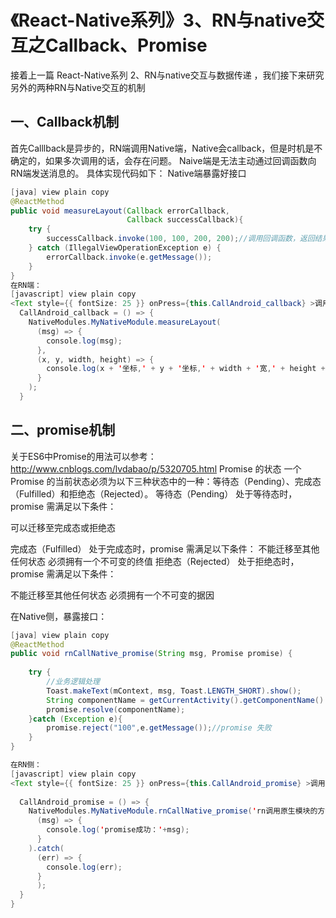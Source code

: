 # 《React-Native系列》3、RN与native交互之Callback、Promise


接着上一篇 React-Native系列 2、RN与native交互与数据传递 ，我们接下来研究另外的两种RN与Native交互的机制
## 一、Callback机制
首先Calllback是异步的，RN端调用Native端，Native会callback，但是时机是不确定的，如果多次调用的话，会存在问题。
Naive端是无法主动通过回调函数向RN端发送消息的。
具体实现代码如下：
Native端暴露好接口
```java
[java] view plain copy
@ReactMethod  
public void measureLayout(Callback errorCallback,  
                          Callback successCallback){  
    try {  
        successCallback.invoke(100, 100, 200, 200);//调用回调函数，返回结果  
    } catch (IllegalViewOperationException e) {  
        errorCallback.invoke(e.getMessage());  
    }  
}  
在RN端：
[javascript] view plain copy
<Text style={{ fontSize: 25 }} onPress={this.CallAndroid_callback} >调用原生方法_使用_回调函数</Text>  
  CallAndroid_callback = () => {  
    NativeModules.MyNativeModule.measureLayout(  
      (msg) => {  
        console.log(msg);  
      },  
      (x, y, width, height) => {  
        console.log(x + '坐标,' + y + '坐标,' + width + '宽,' + height + '高');  
      }  
    );  
  }  
```
## 二、promise机制
关于ES6中Promise的用法可以参考：http://www.cnblogs.com/lvdabao/p/5320705.html
Promise 的状态
一个 Promise 的当前状态必须为以下三种状态中的一种：等待态（Pending）、完成态（Fulfilled）和拒绝态（Rejected）。
等待态（Pending）
处于等待态时，promise 需满足以下条件：

可以迁移至完成态或拒绝态
 
完成态（Fulfilled）
处于完成态时，promise 需满足以下条件：
不能迁移至其他任何状态
必须拥有一个不可变的终值
拒绝态（Rejected）
处于拒绝态时，promise 需满足以下条件：

不能迁移至其他任何状态
必须拥有一个不可变的据因

在Native侧，暴露接口：
```java
[java] view plain copy
@ReactMethod  
public void rnCallNative_promise(String msg, Promise promise) {  
  
    try {  
        //业务逻辑处理  
        Toast.makeText(mContext, msg, Toast.LENGTH_SHORT).show();  
        String componentName = getCurrentActivity().getComponentName().toString();  
        promise.resolve(componentName);  
    }catch (Exception e){  
        promise.reject("100",e.getMessage());//promise 失败  
    }  
}  

在RN侧：
[javascript] view plain copy
<Text style={{ fontSize: 25 }} onPress={this.CallAndroid_promise} >调用原生方法_使用_Promise</Text>  
  
  CallAndroid_promise = () => {  
    NativeModules.MyNativeModule.rnCallNative_promise('rn调用原生模块的方法-成功啦').then(  
      (msg) => {  
        console.log('promise成功：'+msg);  
      }  
    ).catch(  
      (err) => {  
        console.log(err);  
      }  
      );  
  }  
}  
```